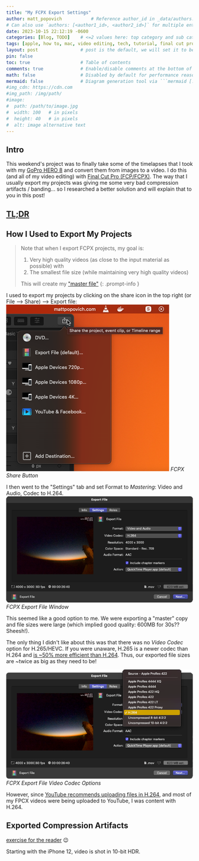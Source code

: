 ```yaml
---
title: "My FCPX Export Settings"
author: matt_popovich           # Reference author_id in _data/authors.yml
# Can also use `authors: [<author1_id>, <author2_id>]` for multiple entries
date: 2023-10-15 22:12:19 -0600
categories: [Blog, TODO]    # <=2 values here: top category and sub category
tags: [apple, how to, mac, video editing, tech, tutorial, final cut pro, fcpx]  # TAG names should always be lowercase
layout: post                # post is the default, we will set it to be explicit
pin: false
toc: true                   # Table of contents
comments: true              # Enable/disable comments at the bottom of the post
math: false                 # Disabled by default for performance reasons
mermaid: false              # Diagram generation tool via ```mermaid [...]```
#img_cdn: https://cdn.com
#img_path: /img/path/
#image:
#  path: /path/to/image.jpg
#  width: 100   # in pixels
#  height: 40   # in pixels
#  alt: image alternative text
---
```


## Intro
This weekend's project was to finally take some of the timelapses that I took with my [GoPro HERO 8](https://amzn.to/3ZUuXcD) and convert them from images to a video. I do this (and all of my video editing) with [Final Cut Pro (FCP/FCPX)](https://www.apple.com/final-cut-pro/). The way that I usually export my projects was giving me some very bad compression artifacts / banding... so I researched a better solution and will explain that to you in this post!

## [TL;DR](https://www.merriam-webster.com/dictionary/TL%3BDR)

## How I Used to Export My Projects

> Note that when I export FCPX projects, my goal is:
> 1. Very high quality videos (as close to the input material as possible) with
> 2. The smallest file size (while maintaining very high quality videos)
>
> This will create my ["master file"](https://www.izzyvideo.com/master-video-file/#:~:text=The%20master%20video%20file%20is,of%20your%20final%20edited%20video.)
{: .prompt-info }

I used to export my projects by clicking on the share icon in the top right (or File --> Share) --> Export file:
![FCPX share button](/assets/img/posts/2023-10-16-my-fcpx-export-settings/FCPX_share_button.png) *FCPX Share Button*

I then went to the "Settings" tab and set Format to *Mastering*: Video and Audio, Codec to H.264.
![FCPX share button](/assets/img/posts/2023-10-16-my-fcpx-export-settings/FCPX_export_file_settings.png) *FCPX Export File Window*

This seemed like a good option to me. We were exporting a "master" copy and file sizes were large (which implied good quality: 600MB for 30s?? Sheesh!).

The only thing I didn't like about this was that there was no *Video Codec* option for H.265/HEVC. If you were unaware, H.265 is a newer codec than H.264 and [is ~50% more efficient than H.264](https://en.wikipedia.org/wiki/High_Efficiency_Video_Coding#Coding_efficiency). Thus, our exported file sizes are ~twice as big as they need to be!

![FCPX share button](/assets/img/posts/2023-10-16-my-fcpx-export-settings/FCPX_export_file_video_codecs.png) *FCPX Export File Video Codec Options*

However, since [YouTube recommends uploading files in H.264](https://support.google.com/youtube/answer/1722171?hl=en), and most of my FPCX videos were being uploaded to YouTube, I was content with H.264.

## Exported Compression Artifacts







[exercise for the reader](http://www.mathmatique.com/articles/left-exercise-reader) 😉

Starting with the iPhone 12, video is shot in 10-bit HDR.

